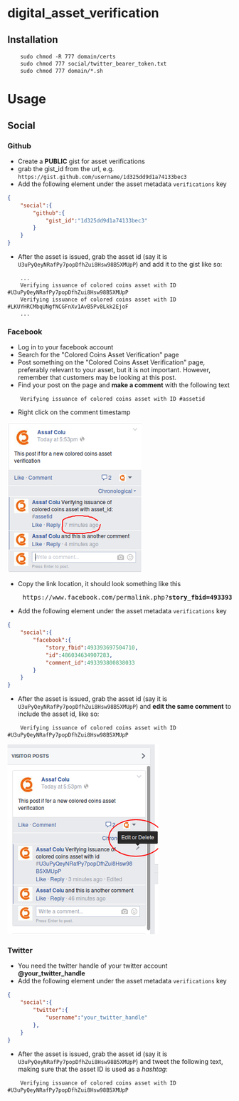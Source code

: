 # digital_asset_verification

## Installation
```Batchfile	
	sudo chmod -R 777 domain/certs
	sudo chmod 777 social/twitter_bearer_token.txt
	sudo chmod 777 domain/*.sh
```

# Usage
## Social
### Github
* Create a **PUBLIC** gist for asset verifications
* grab the gist_id from the url, e.g. `https://gist.github.com/username/1d325dd9d1a74133bec3`
* Add the following element under the asset metadata `verifications` key
```JSON
{
	"social":{	
		"github":{			
			"gist_id":"1d325dd9d1a74133bec3"
		}
	}
}	
``` 
* After the asset is issued, grab the asset id (say it is `U3uPyQeyNRafPy7popDfhZui8Hsw98B5XMUpP`) and add it to the gist like so:
```
	...
	Verifying issuance of colored coins asset with ID #U3uPyQeyNRafPy7popDfhZui8Hsw98B5XMUpP
	Verifying issuance of colored coins asset with ID #LKUYHRCMbqUNgfNCGFnXv1AvB5Pv8Lkk2EjoF
	...

```

### Facebook
* Log in to your facebook account
* Search for the "Colored Coins Asset Verification" page
* Post something on the "Colored Coins Asset Verification" page, preferably relevant to your asset, but it is not important. However, remember that customers may be looking at this post.
* Find your post on the page and **make a comment** with the following text 
```Text
	Verifying issuance of colored coins asset with ID #assetid
```
* Right click on the comment timestamp

![Extracting facebook ids from the comment timestamp](/fixtures/images/fb_comment_timestamp.png?raw=true "Extracting facebook ids from the comment timestamp")

* Copy the link location, it should look something like this
<pre>
	https://www.facebook.com/permalink.php?<b>story_fbid=493393697504710&id=486034634907283&comment_id=493393800838033</b>&offset=0&total_comments=1&comment_tracking=%7B%22tn%22%3A%22R%22%7D 
</pre>

* Add the following element under the asset metadata `verifications` key
```JSON
{	
	"social":{		
		"facebook":{
			"story_fbid":493393697504710,
			"id":486034634907283,
			"comment_id":493393800838033						
		}
	}
}
```
* After the asset is issued, grab the asset id (say it is `U3uPyQeyNRafPy7popDfhZui8Hsw98B5XMUpP`) and **edit the same comment** to include the asset id, like so:
```Text
	Verifying issuance of colored coins asset with ID #U3uPyQeyNRafPy7popDfhZui8Hsw98B5XMUpP
```

![Adding your asset id into the comment](/fixtures/images/fb_edit_comment.png?raw=true "Adding your asset id into the comment")

### Twitter

* You need the twitter handle of your twitter account **@your_twitter_handle**
* Add the following element under the asset metadata `verifications` key
```JSON
{	
	"social":{		
		"twitter":{			
			"username":"your_twitter_handle"
		},
	}
}
```

* After the asset is issued, grab the asset id (say it is `U3uPyQeyNRafPy7popDfhZui8Hsw98B5XMUpP`) and tweet the following text, making sure that the asset ID is used as a *hashtag*:

```Text
	Verifying issuance of colored coins asset with ID #U3uPyQeyNRafPy7popDfhZui8Hsw98B5XMUpP
```